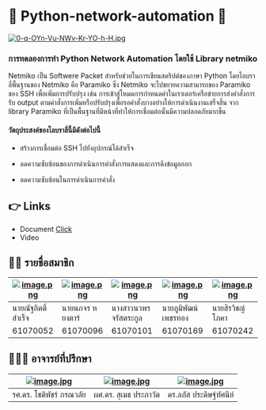 # 🎄 Python-network-automation 🎄
[![0-q-OYn-Vu-NWv-Kr-YO-h-H.jpg](https://i.postimg.cc/qMcJ5TBz/0-q-OYn-Vu-NWv-Kr-YO-h-H.jpg)](https://postimg.cc/XpJ6rtCb)

### การทดลองการทำ Python Network Automation โดยใช้ Library netmiko

Netmiko เป็น Softwere Packet สำหรับช่วยในการเขียนสคริปต์ของภาษา Python โดยไลบราลี่พื้นฐานของ Netmiko คือ Paramiko ซึ่ง Netmiko จะไปขยายความสามารถของ Paramiko ของ SSH เพื่อเพิ่มการปรับปรุง เช่น การเข้าสู่โหมดการกำหนดค่าในเราเตอร์เครือข่ายการส่งคำสั่งการรับ output ตามคำสั่งการเพิ่มหรือปรับปรุงเพื่อรอคำสั่งบางอย่างให้การดำเนินงานเสร็จสิ้น จาก library Paramiko ที่เป็นพื้นฐานที่มีหน้าที่ทำให้การเชื่อมต่อนั้นมีความปลอดภัยมากขึ้น

#### วัตถุประสงค์ของไลบราลี่นี้มีดังต่อไปนี้

- สร้างการเชื่อมต่อ SSH ไปยังอุปกรณ์ได้สำเร็จ

- ลดความซับซ้อนของการดำเนินการคำสั่งการแสดงและการดึงข้อมูลออก

- ลดความซับซ้อนในการดำเนินการคำสั่ง



## 👉 Links 
- Document [Click](https://docs.google.com/document/d/1I4SxJBc2LNUBdk7r_aQswfq3Rkdj5-S9vM7eCdGFkbc/edit)
- Video

## 👨‍🎓 รายชื่อสมาชิก

[![image.png](https://i.postimg.cc/sgLKt1Jc/image.png)](https://postimg.cc/rDSS4V30)  | [![image.png](https://i.postimg.cc/SN3M49wJ/image.png)](https://postimg.cc/XpKJcrNb)  |  [![image.png](https://i.postimg.cc/ZqhvBSYm/image.png)](https://postimg.cc/rDQw37tZ) | [![image.png](https://i.postimg.cc/qv2zd5s5/image.png)](https://postimg.cc/NKfg6bP6)  | [![image.png](https://i.postimg.cc/Njvjbk37/image.png)](https://postimg.cc/RNGmZKVN)
----- | ----- | ----- | ----- | -----
นายณัฐกิตติ์      สำเร็จ | นายนภจร       หยงตาร์ | นางสาวนวพร    จรัสตระกูล | นายภูมิพัฒน์     เพชรทอง | นายสิรวิชญ์      โภคา 
61070052 | 61070096 | 61070101 | 61070169 | 61070242



## 👨🏻‍🏫 อาจารย์ที่ปรึกษา
[![image.jpg](https://i.postimg.cc/Kvn93Zxc/image.jpg)](https://postimg.cc/Vdk93PJ2) | [![image.jpg](https://i.postimg.cc/FsgZsDV7/image.jpg)](https://postimg.cc/KRjL07V2)  |  [![image.jpg](https://i.postimg.cc/WzcGskDG/image.jpg)](https://postimg.cc/sQKQc14x) 
|----- | ----- | ----- |
| รศ.ดร. โชติพัชร์ ภรณวลัย | ผศ.ดร. สุเมธ ประภาวัต |  ดร.ลภัส ประดิษฐ์ทัศนีย์ |




  
